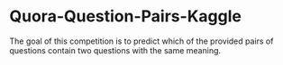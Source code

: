 # Quora-Question-Pairs-Kaggle
The goal of this competition is to predict which of the provided pairs of questions contain two questions with the same meaning.
